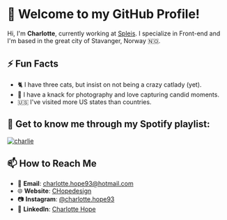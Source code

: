 # 👋 Welcome to my GitHub Profile!

Hi, I'm **Charlotte**, currently working at [Spleis](https://www.spleis.no/). I specialize in Front-end and I'm based in the great city of Stavanger, Norway 🇳🇴.

## ⚡ Fun Facts

- 🐈 I have three cats, but insist on not being a crazy catlady (yet).
- 📸 I have a knack for photography and love capturing candid moments.
- 🇺🇸 I've visited more US states than countries.

## 🎵 Get to know me through my Spotify playlist:
[![charlie](https://img.shields.io/badge/Spotify-Playlist-green?logo=spotify)](https://open.spotify.com/playlist/0dWG1GxinTBwWzAysZtqor?si=8e85c97546504342)

## 📫 How to Reach Me

- 📧 **Email**: [charlotte.hope93@hotmail.com](mailto:charlotte.hope93@hotmail.com)
- 🌐 **Website**: [CHopedesign](https://chopedesign.com/)
- 📷 **Instagram**: [@charlotte.hope93](https://www.instagram.com/charlotte.hope93/)
- 🔗 **LinkedIn**: [Charlotte Hope](https://www.linkedin.com/in/charlotte-hope-38b977151/)
